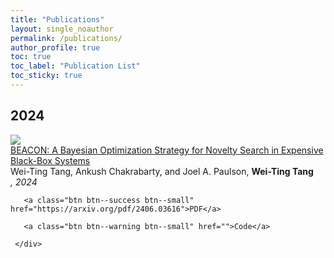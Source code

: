 ```yaml
--- 
title: "Publications" 
layout: single_noauthor 
permalink: /publications/ 
author_profile: true 
toc: true 
toc_label: "Publication List" 
toc_sticky: true 
---
```

## 2024

 <div class="publication">          
   <link rel="stylesheet" href="/assets/css/my.css">         
   <div class="img"><a href="https://arxiv.org/pdf/2406.03616"><img class="img_responsive" src="/images/pub/mphd.png"></a></div>         
   <div class="text">         
     <div class="title"><a name="Tang2024" href="https://arxiv.org/abs/2309.16597">BEACON: A Bayesian Optimization Strategy for Novelty Search in Expensive Black-Box Systems</a></div>         
     <div class="authors">Wei-Ting Tang, Ankush Chakrabarty, and Joel A. Paulson, <strong>Wei-Ting Tang</strong>         
     </div>         
     <div>         
       <em>, 2024</em> 
 <br> 
 
       <a class="btn btn--success btn--small" href="https://arxiv.org/pdf/2406.03616">PDF</a>         
          
       <a class="btn btn--warning btn--small" href="">Code</a>         
         
     </div>         
   </div>         
 </div> 
 <br>









